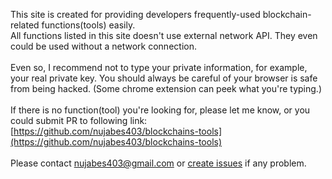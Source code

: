 This site is created for providing developers frequently-used blockchain-related functions(tools) easily.
<br />
All functions listed in this site doesn't use external network API.  They even could be used without a network connection.  
<br />
Even so, I recommend not to type your private information, for example, your real private key. You should always be careful of your browser is safe from being hacked. (Some chrome extension can peek what you're typing.)  
<br />
If there is no function(tool) you're looking for, please let me know, or you could submit PR to following link:  
[https://github.com/nujabes403/blockchains-tools](https://github.com/nujabes403/blockchains-tools)  
<br />
Please contact [nujabes403@gmail.com](mailto:nujabes403@gmail.com) or [create issues](https://github.com/nujabes403/blockchains-tools/issues) if any problem.
